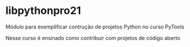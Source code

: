 # libpythonpro21
Módulo para exemplificar contrução de projetos Python no curso PyTools

Nesse curso é ensinado como contribuir com projetos de código aberto
